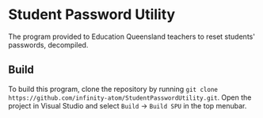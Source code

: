 # Student Password Utility
The program provided to Education Queensland teachers to reset students' passwords, decompiled.

## Build
To build this program, clone the repository by running `git clone https://github.com/infinity-atom/StudentPasswordUtility.git`. Open the project in Visual Studio and select `Build` -> `Build SPU` in the top menubar.
<!-- If someone is here please add command line instructions -->
<!-- I've only ever built from inside VS lol -->